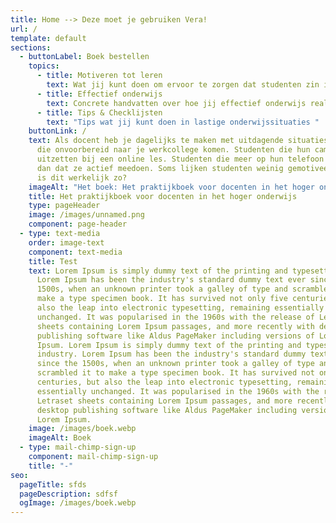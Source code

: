 ```yaml
---
title: Home --> Deze moet je gebruiken Vera!
url: /
template: default
sections:
  - buttonLabel: Boek bestellen
    topics:
      - title: Motiveren tot leren
        text: Wat jij kunt doen om ervoor te zorgen dat studenten zin in leren krijgen
      - title: Effectief onderwijs
        text: Concrete handvatten over hoe jij effectief onderwijs realiseert
      - title: Tips & Checklijsten
        text: "Tips wat jij kunt doen in lastige onderwijssituaties "
    buttonLink: /
    text: Als docent heb je dagelijks te maken met uitdagende situaties. Studenten
      die onvoorbereid naar je werkcollege komen. Studenten die hun camera
      uitzetten bij een online les. Studenten die meer op hun telefoon zitten
      dan dat ze actief meedoen. Soms lijken studenten weinig gemotiveerd. Maar
      is dit werkelijk zo?
    imageAlt: "Het boek: Het praktijkboek voor docenten in het hoger onderwijs"
    title: Het praktijkboek voor docenten in het hoger onderwijs
    type: pageHeader
    image: /images/unnamed.png
    component: page-header
  - type: text-media
    order: image-text
    component: text-media
    title: Test
    text: Lorem Ipsum is simply dummy text of the printing and typesetting industry.
      Lorem Ipsum has been the industry's standard dummy text ever since the
      1500s, when an unknown printer took a galley of type and scrambled it to
      make a type specimen book. It has survived not only five centuries, but
      also the leap into electronic typesetting, remaining essentially
      unchanged. It was popularised in the 1960s with the release of Letraset
      sheets containing Lorem Ipsum passages, and more recently with desktop
      publishing software like Aldus PageMaker including versions of Lorem
      Ipsum. Lorem Ipsum is simply dummy text of the printing and typesetting
      industry. Lorem Ipsum has been the industry's standard dummy text ever
      since the 1500s, when an unknown printer took a galley of type and
      scrambled it to make a type specimen book. It has survived not only five
      centuries, but also the leap into electronic typesetting, remaining
      essentially unchanged. It was popularised in the 1960s with the release of
      Letraset sheets containing Lorem Ipsum passages, and more recently with
      desktop publishing software like Aldus PageMaker including versions of
      Lorem Ipsum.
    image: /images/boek.webp
    imageAlt: Boek
  - type: mail-chimp-sign-up
    component: mail-chimp-sign-up
    title: "-"
seo:
  pageTitle: sfds
  pageDescription: sdfsf
  ogImage: /images/boek.webp
---
```

